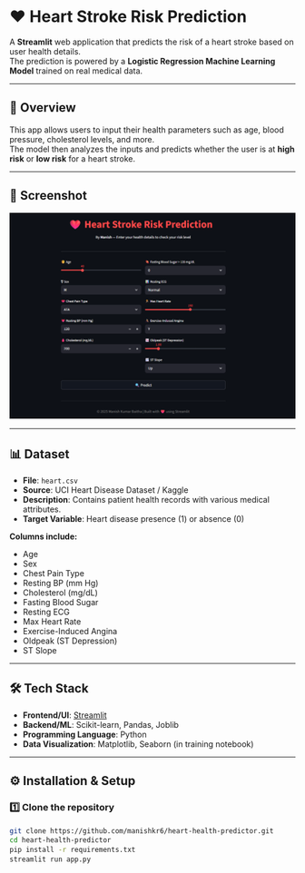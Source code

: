 # ❤️ Heart Stroke Risk Prediction

A **Streamlit** web application that predicts the risk of a heart stroke based on user health details.  
The prediction is powered by a **Logistic Regression Machine Learning Model** trained on real medical data.

---

## 📌 Overview

This app allows users to input their health parameters such as age, blood pressure, cholesterol levels, and more.  
The model then analyzes the inputs and predicts whether the user is at **high risk** or **low risk** for a heart stroke.

---

## 📸 Screenshot

![App Screenshot](Screenshot.png)


---

## 📊 Dataset

- **File**: `heart.csv`  
- **Source**: UCI Heart Disease Dataset / Kaggle  
- **Description**: Contains patient health records with various medical attributes.  
- **Target Variable**: Heart disease presence (1) or absence (0)  

**Columns include:**
- Age
- Sex
- Chest Pain Type
- Resting BP (mm Hg)
- Cholesterol (mg/dL)
- Fasting Blood Sugar
- Resting ECG
- Max Heart Rate
- Exercise-Induced Angina
- Oldpeak (ST Depression)
- ST Slope

---

## 🛠 Tech Stack

- **Frontend/UI**: [Streamlit](https://streamlit.io/)
- **Backend/ML**: Scikit-learn, Pandas, Joblib
- **Programming Language**: Python
- **Data Visualization**: Matplotlib, Seaborn (in training notebook)

---

## ⚙️ Installation & Setup

### 1️⃣ Clone the repository
```bash
git clone https://github.com/manishkr6/heart-health-predictor.git
cd heart-health-predictor
pip install -r requirements.txt
streamlit run app.py
